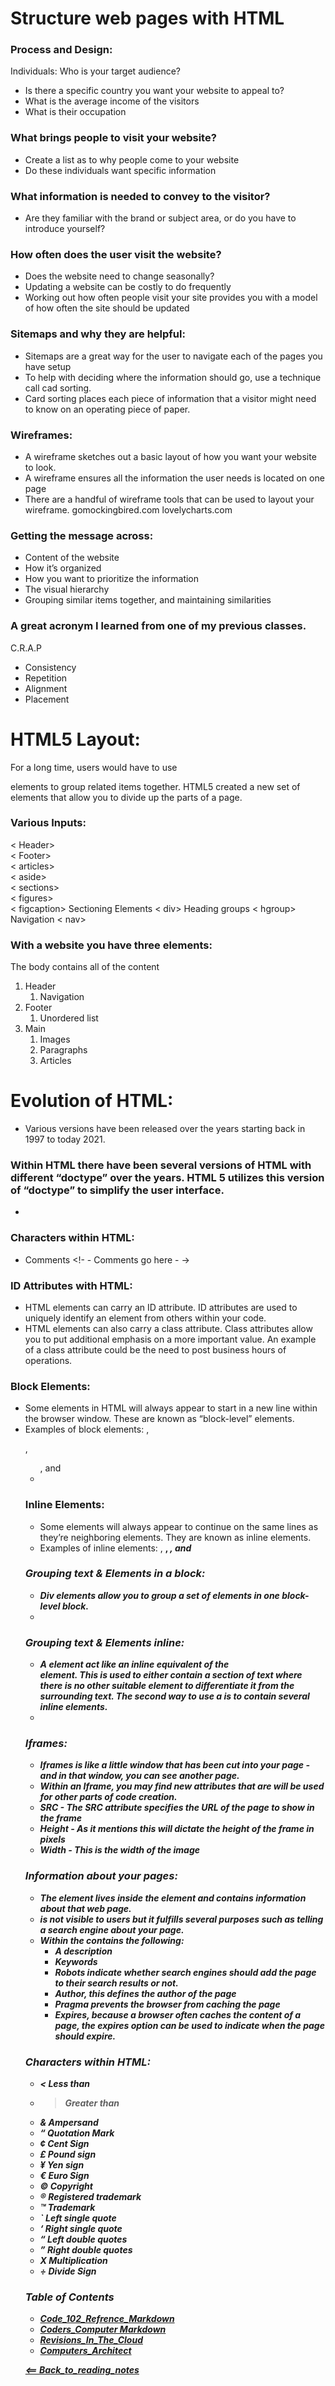 # Structure web pages with HTML

### Process and Design:
Individuals:
Who is your target audience? 
* Is there a specific country you want your website to appeal to?
* What is the average income of the visitors
* What is their occupation

### What brings people to visit your website?
* Create a list as to why people come to your website
* Do these individuals want specific information

### What information is needed to convey to the visitor?
* Are they familiar with the brand or subject area, or do you have to introduce yourself?

### How often does the user visit the website?
* Does the website need to change seasonally?
* Updating a website can be costly to do frequently
* Working out how often people visit your site provides you with a model of how often the site should be updated

### Sitemaps and why they are helpful:
* Sitemaps are a great way for the user to navigate each of the pages you have setup
* To help with deciding where the information should go, use a technique call cad sorting.
* Card sorting places each piece of information that a visitor might need to know on an operating piece of paper.

### Wireframes:
* A wireframe sketches out a basic layout of how you want your website to look. 
* A wireframe ensures all the information the user needs is located on one page
* There are a handful of wireframe tools that can be used to layout your wireframe.
gomockingbired.com
lovelycharts.com

### Getting the message across: 
* Content of the website
* How it’s organized
* How you want to prioritize the information
* The visual hierarchy 
* Grouping similar items together, and maintaining similarities

### A great acronym I learned from one of my previous classes. 
C.R.A.P
* Consistency 
* Repetition 
* Alignment
* Placement

# HTML5 Layout:
For a long time, users would have to use <div> elements to group related items together. HTML5 created a new set of elements that allow you to divide up the parts of a page. 

### Various Inputs:
< Header>
<br>
< Footer>
<br>
< articles>
<br>
< aside>
<br>
< sections>
<br>
< figures> 
<br> 
< figcaption>
Sectioning Elements < div>
Heading groups < hgroup>
Navigation < nav>

### With a website you have three elements:
The body contains all of the content 
1. Header
    1. Navigation
2. Footer
    1. Unordered list
3. Main
    1. Images
    2. Paragraphs
    3. Articles

# Evolution of HTML:
* Various versions have been released over the years starting back in 1997 to today 2021. 

### Within HTML there have been several versions of HTML with different “doctype” over the years. HTML 5 utilizes this version of “doctype” to simplify the user interface.
* <doctype html>

### Characters within HTML:
* Comments <!- - Comments go here - ->

### ID Attributes with HTML:
* HTML elements can carry an ID attribute. ID attributes are used to uniquely identify an element from others within your code.
* HTML elements can also carry a class attribute. Class attributes allow you to put additional emphasis on a more important value. An example of a class attribute could be the need to post business hours of operations.

### Block Elements:
* Some elements in HTML will always appear to start in a new line within the browser window. These are known as “block-level” elements.
* Examples of block elements: <h>, <p>, <ul>, and <li>

### Inline Elements:
* Some elements will always appear to continue on the same lines as they’re neighboring elements. They are known as inline elements.
* Examples of inline elements: <a>, <b>, <em>, and <img>

### Grouping text & Elements in a block:
* Div elements allow you to group a set of elements in one block-level block.
* <div> 

### Grouping text & Elements inline:
* A <span> element act like an inline equivalent of the <div> element. This is used to either contain a section of text where there is no other suitable element to differentiate it from the surrounding text. The second way to use a <span> is to contain several inline elements.
* <span>

### Iframes:
* Iframes is like a little window that has been cut into your page - and in that window, you can see another page.
* Within an Iframe, you may find new attributes that are will be used for other parts of code creation.
* SRC - The SRC attribute specifies the URL of the page to show in the frame
* Height - As it mentions this will dictate the height of the frame in pixels
* Width - This is the width of the image

### Information about your pages:
* The <meta> element lives inside the <head> element and contains information about that web page. 
* <meta> is not visible to users but it fulfills several purposes such as telling a search engine about your page. 
* Within the <meta> contains the following:
    * A description
    * Keywords
    * Robots indicate whether search engines should add the page to their search results or not. 
    * Author, this defines the author of the page
    * Pragma prevents the browser from caching the page
    * Expires, because a browser often caches the content of a page, the expires option can be used to indicate when the page should expire. 

### Characters within HTML:
* < Less than
* > Greater than
* & Ampersand
* “ Quotation Mark
* ¢ Cent Sign
* £ Pound sign
* ¥ Yen sign
* € Euro Sign
* © Copyright 
* ® Registered trademark
* ™ Trademark
* ` Left single quote
* ‘ Right single quote
* “ Left double quotes
* ” Right double quotes
* X Multiplication 
* ÷ Divide Sign

### Table of Contents
- [Code_102_Refrence_Markdown](class102.md)
- [Coders_Computer Markdown](coderscomputer.md)
- [Revisions_In_The_Cloud](RevisionsInTheCloud.md)
- [Computers_Architect](computerarchitect.md)

[<== Back_to_reading_notes](https://jtaisey389.github.io/reading-notes/)